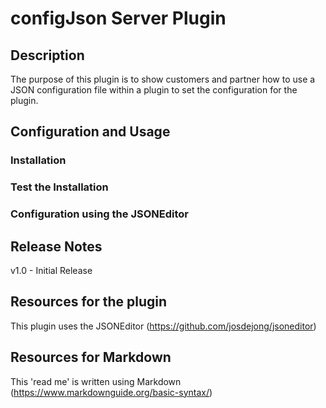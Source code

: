 # configJson Server Plugin

## Description

The purpose of this plugin is to show customers and partner how to use a JSON configuration file within a plugin to set the configuration for the plugin.


## Configuration and Usage

### Installation

### Test the Installation

### Configuration using the JSONEditor


## Release Notes

v1.0 - Initial Release


## Resources for the plugin
This plugin uses the JSONEditor (https://github.com/josdejong/jsoneditor)

## Resources for Markdown
This 'read me' is written using Markdown (https://www.markdownguide.org/basic-syntax/)